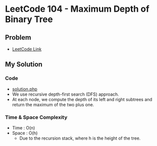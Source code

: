 # LeetCode 104 - Maximum Depth of Binary Tree

## Problem  
- [LeetCode Link](https://leetcode.com/problems/maximum-depth-of-binary-tree/)

## My Solution

### Code
- [solution.php](./solution.php)
- We use recursive depth-first search (DFS) approach.
- At each node, we compute the depth of its left and right subtrees and return the maximum of the two plus one.

### Time & Space Complexity
- Time  : O(n)
- Space : O(h)
  - Due to the recursion stack, where h is the height of the tree.
